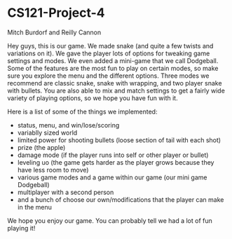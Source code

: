# CS121-Project-4

Mitch Burdorf and Reilly Cannon

Hey guys, this is our game. We made snake (and quite a few twists and variations on it). We gave the player lots of options
for tweaking game settings and modes. We even added a mini-game that we call Dodgeball. Some of the features are the most fun
to play on certain modes, so make sure you explore the menu and the different options. Three modes we recommend are classic
snake, snake with wrapping, and two player snake with bullets. You are also able to mix and match settings to get a fairly wide
variety of playing options, so we hope you have fun with it. 

Here is a list of some of the things we implemented:
- status, menu, and win/lose/scoring
- variablly sized world
- limited power for shooting bullets (loose section of tail with each shot)
- prize (the apple)
- damage mode (if the player runs into self or other player or bullet)
- leveling uo (the game gets harder as the player grows because they have less room to move)
- various game modes and a game within our game (our mini game Dodgeball)
- multiplayer with a second person
- and a bunch of choose our own/modifications that the player can make in the menu

We hope you enjoy our game. You can probably tell we had a lot of fun playing it!

